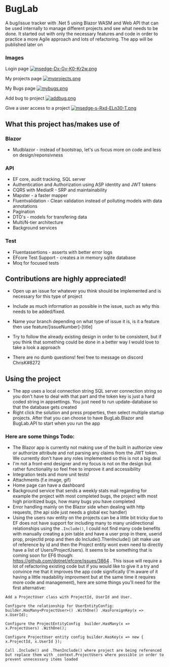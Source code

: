 # BugLab
A bug/issue tracker with .Net 5 using Blazor WASM and Web API that can be used internally to manage different projects and see what needs to be done. It started out with only the necessary features and code in order to practice a more Agile approach and lots of refactoring. The app will be published later on

### Images
Login page [![msedge-Dx-Gv-K0-Kr2w.png](https://i.postimg.cc/8zNjRhGL/msedge-Dx-Gv-K0-Kr2w.png)](https://postimg.cc/GHgLrTHp)

My projects page [![myprojects.png](https://i.postimg.cc/rs5YyxZw/myprojects.png)](https://postimg.cc/zHXk0b1s)

My Bugs page [![mybugs.png](https://i.postimg.cc/FFS6xXFX/mybugs.png)](https://postimg.cc/yWVnV5SL)

Add bug to project [![addbug.png](https://i.postimg.cc/fThr2qkt/addbug.png)](https://postimg.cc/6TYcT0rt)

Give a user access to a project [![msedge-s-Rxd-ELn30-T.png](https://i.postimg.cc/MHBmQySh/msedge-s-Rxd-ELn30-T.png)](https://postimg.cc/bSznXSdT)

## What this project has/makes use of
### Blazor
- Mudblazor - instead of bootstrap, let's us focus more on code and less on design/reponsivness

### API
- EF core, audit tracking, SQL server
- Authentication and Authorization using ASP identity and JWT tokens
- CQRS with MediatR - SRP and maintainability
- Mapster - a faster mapper
- Fluentvalidation - Clean validation instead of polluting models with data annotations
- Pagination 
- DTO's - models for transfering data
- Multi/N-tier architecture
- Background services

### Test
- Fluentassertions - asserts with better error logs
- EFcore Test Support - creates a in memory sqlite database
- Moq for focused tests


## Contributions are highly appreciated!
- Open up an issue for whatever you think should be implemented and is necessary for this type of project
- Include as much information as possible in the issue, such as why this needs to be added/fixed.
- Name your branch depending on what type of issue it is, is it a feature then use feature/[issueNumber]-[title]
- Try to follow the already existing design in order to be consistent, but if you think that something could be done in a better way I would love to take a look a approach

- There are no dumb questions! feel free to message on discord ChrisK#8272

## Using the project
- The app uses a local connection string SQL server connection string so you don't have to deal with that part and the token key is just a hard coded string in appsettings. You just need to run update-database so that the database gets created
- Right click the solution and press properties, then select multiple startup projects. After that you can choose to have BugLab.Blazor and BugLab.API to start when you run the app

### Here are some things Todo:
- The Blazor app is currently not making use of the built in authorize view or authorize attribute and not parsing any claims from the JWT token. We currently don't have any roles implemented so this is not a big deal
- I'm not a front-end designer and my focus is not on the design but rather functionality so feel free to improve it and accessibility
- Integration tests and more unit tests!
- Attachments (f.e image, gif)
- Home page can have a dashboard
- Background service that sends a weekly stats mail regarding for example the project with most completed bugs, the project with most high prioritized bugs, how many bugs you have completed
- Error handling mainly on the Blazor side when dealing with http requests, (the api side just needs a global exc handler)
- Using the users nav entity on the projects can be a little bit tricky due to EF does not have support for including many to many unidirectional relationships using the `.Include()`, I could not find many code benefits with manually creating a join table and have a user prop in there, userid prop, projectId prop and then do Include().ThenInclude() (alt make use of reference by id and then the Project entity wont even need to directly have a list of Users/ProjectUsers). It seems to be something that is coming soon for EF6 though: https://github.com/dotnet/efcore/issues/3864 . This issue will require a lot of refactoring existing code but if you would like to give it a try and convince me that it improves the app code significally (I'm aware of it having a little readability improvment but at the same time it requires more code and management), here are some things you'll need for the first alternative: 

`Add a ProjectUser class with ProjectId, UserId and User.`

`Configure the relationship for UserEntityConfig:  builder.HasMany<ProjectUser>()
                .WithOne()
                .HasForeignKey(x => x.UserId);`

`Configure the ProjectEntityConfig  builder.HasMany(x => x.ProjectUsers)
                .WithOne();`

`Configure ProjectUser entity config builder.HasKey(x => new { x.ProjectId, x.UserId });`

`Call .Include() and .ThenInclude() where project are being referenced but replace them with _context.ProjectUsers where possible in order to prevent unnecessary items loaded`



